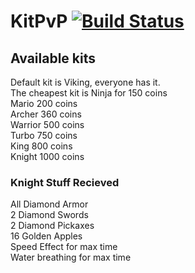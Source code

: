 # KitPvP [![Build Status](https://travis-ci.org/TheRoyalBlock/KitPvP.svg?branch=master)](https://travis-ci.org/TheRoyalBlock/KitPvP)

## Available kits
Default kit is Viking, everyone has it. <Br>
The cheapest kit is Ninja for 150 coins<Br>
Mario 200 coins<Br>
Archer 360 coins<Br>
Warrior 500 coins<Br>
Turbo 750 coins<Br>
King 800 coins<Br>
Knight 1000 coins<Br>

### Knight Stuff Recieved

All Diamond Armor<Br>
2 Diamond Swords<Br>
2 Diamond Pickaxes<Br>
16 Golden Apples<Br>
Speed Effect for max time<Br>
Water breathing for max time<Br>

